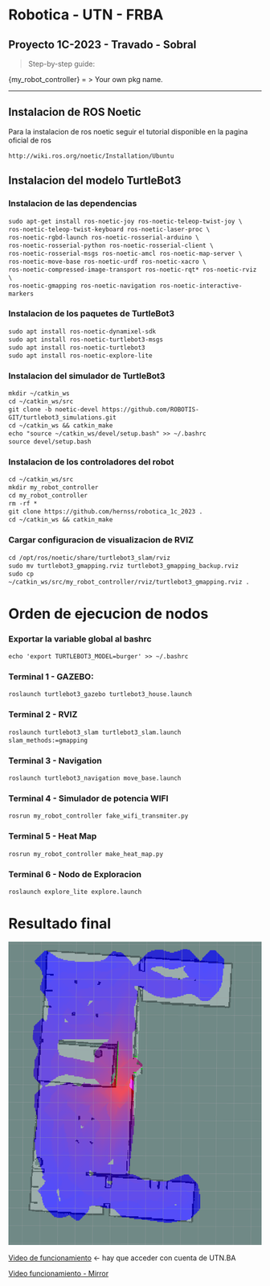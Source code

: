 # Robotica - UTN - FRBA

<h2> Proyecto 1C-2023 - Travado - Sobral</h2>

> Step-by-step guide:

{my_robot_controller} = > Your own pkg name. 

--------

## Instalacion de ROS Noetic

Para la instalacion de ros noetic seguir el tutorial disponible en la pagina oficial de ros 

```
http://wiki.ros.org/noetic/Installation/Ubuntu
```

## Instalacion del modelo TurtleBot3 

### Instalacion  de las dependencias

```
sudo apt-get install ros-noetic-joy ros-noetic-teleop-twist-joy \
ros-noetic-teleop-twist-keyboard ros-noetic-laser-proc \
ros-noetic-rgbd-launch ros-noetic-rosserial-arduino \
ros-noetic-rosserial-python ros-noetic-rosserial-client \
ros-noetic-rosserial-msgs ros-noetic-amcl ros-noetic-map-server \
ros-noetic-move-base ros-noetic-urdf ros-noetic-xacro \
ros-noetic-compressed-image-transport ros-noetic-rqt* ros-noetic-rviz \
ros-noetic-gmapping ros-noetic-navigation ros-noetic-interactive-markers
```

### Instalacion de los paquetes de TurtleBot3

```
sudo apt install ros-noetic-dynamixel-sdk
sudo apt install ros-noetic-turtlebot3-msgs
sudo apt install ros-noetic-turtlebot3
sudo apt install ros-noetic-explore-lite
```
### Instalacion del simulador de TurtleBot3

```
mkdir ~/catkin_ws 
cd ~/catkin_ws/src
git clone -b noetic-devel https://github.com/ROBOTIS-GIT/turtlebot3_simulations.git
cd ~/catkin_ws && catkin_make
echo "source ~/catkin_ws/devel/setup.bash" >> ~/.bashrc
source devel/setup.bash
```

### Instalacion de los controladores del robot

```
cd ~/catkin_ws/src
mkdir my_robot_controller
cd my_robot_controller
rm -rf *
git clone https://github.com/hernss/robotica_1c_2023 .
cd ~/catkin_ws && catkin_make
```

### Cargar configuracion de visualizacion de RVIZ

```
cd /opt/ros/noetic/share/turtlebot3_slam/rviz
sudo mv turtlebot3_gmapping.rviz turtlebot3_gmapping_backup.rviz
sudo cp ~/catkin_ws/src/my_robot_controller/rviz/turtlebot3_gmapping.rviz .
```

# Orden de ejecucion de nodos

### Exportar la variable global al bashrc
    echo 'export TURTLEBOT3_MODEL=burger' >> ~/.bashrc

### Terminal 1 - **GAZEBO:**
    roslaunch turtlebot3_gazebo turtlebot3_house.launch

### Terminal 2 - **RVIZ**
    roslaunch turtlebot3_slam turtlebot3_slam.launch  slam_methods:=gmapping

### Terminal 3 - **Navigation**
    roslaunch turtlebot3_navigation move_base.launch 

### Terminal 4 - **Simulador de potencia WIFI**
    rosrun my_robot_controller fake_wifi_transmiter.py

### Terminal 5 - **Heat Map**
    rosrun my_robot_controller make_heat_map.py 

### Terminal 6 - **Nodo de Exploracion**</h3>
    roslaunch explore_lite explore.launch

# Resultado final

![heatmap](./rviz/rviz%20heat%20map.png)

[Video de funcionamiento](https://frbautneduar-my.sharepoint.com/:v:/g/personal/htravado_frba_utn_edu_ar/ES7OqQve1ZNOpxuKj6dg2I0B7qUQzcsdTQUmzsvLAOy5EA?e=7VyChX) <- hay que acceder con cuenta de UTN.BA

[Video funcionamiento - Mirror](https://github.com/hernss/robotica_1c_2023/blob/main/Misc/Video%20funcionamiento.mp4)
